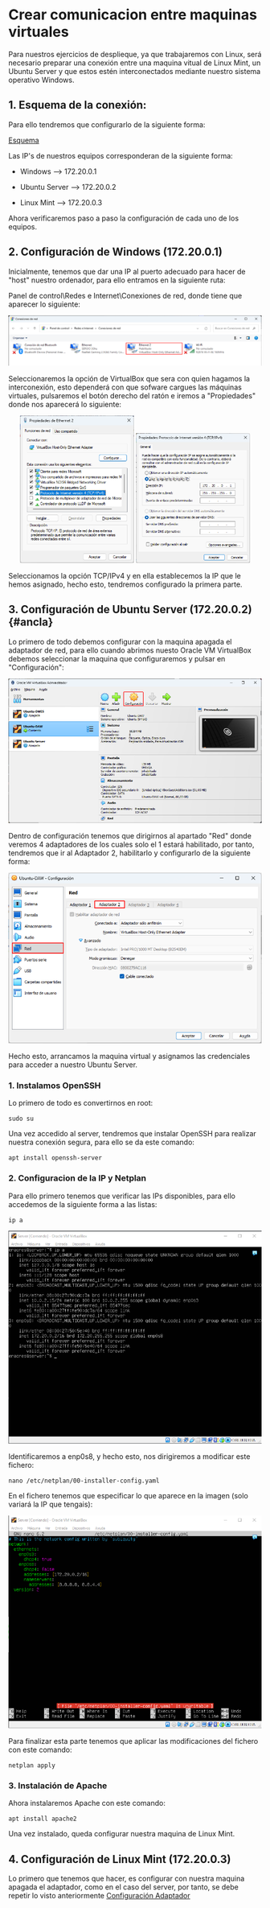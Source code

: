 # Crear comunicacion entre maquinas virtuales

Para nuestros ejercicios de desplieque, ya que trabajaremos con Linux, será necesario preparar una conexión entre una 
maquina vitual de Linux Mint, un Ubuntu Server y que estos estén interconectados mediante nuestro sistema operativo
Windows.

## 1. Esquema de la conexión:

Para ello tendremos que configurarlo de la siguiente forma:

[Esquema]()

Las IP's de nuestros equipos corresponderan de la siguiente forma:

 * Windows       --> 172.20.0.1

 * Ubuntu Server --> 172.20.0.2

 * Linux Mint    --> 172.20.0.3

Ahora verificaremos paso a paso la configuración de cada uno de los equipos.

## 2. Configuración de Windows (172.20.0.1)

Inicialmente, tenemos que dar una IP al puerto adecuado para hacer de "host" nuestro ordenador, para ello entramos en la
siguiente ruta:

Panel de control\Redes e Internet\Conexiones de red, donde tiene que aparecer lo siguiente:

![Conexoines](../Imagenes/6.png)

Seleccionaremos la opción de VirtualBox que sera con quien hagamos la interconexión, esto dependerá con que sofware cargues 
las máquinas virtuales, pulsaremos el botón derecho del ratón e iremos a "Propiedades" donde nos aparecerá lo siguiente:

<p align="center">
  <img src="../Imagenes/7.png" alt="Propiedades" width="45%" />
  
  <img src="../Imagenes/8.png" alt="TCP/IPv4" width="45%" />
</p>

Seleccionamos la opción TCP/IPv4 y en ella establecemos la IP que le hemos asignado, hecho esto, tendremos configurado la primera parte.

## 3. Configuración de Ubuntu Server (172.20.0.2) {#ancla}

Lo primero de todo debemos configurar con la maquina apagada el adaptador de red, para ello cuando abrimos nuesto 
Oracle VM VirtualBox debemos seleccionar la maquina que configuraremos y pulsar en "Configuración":

![VirtualBox](../Imagenes/9.png)

Dentro de configuración tenemos que dirigirnos al apartado "Red" donde veremos 4 adaptadores de los cuales solo el 1 estará 
habilitado, por tanto, tendremos que ir al Adaptador 2, habilitarlo y configurarlo de la siguiente forma:

![Conexoines](../Imagenes/10.png)

Hecho esto, arrancamos la maquina virtual y asignamos las credenciales para acceder a nuestro Ubuntu Server.

### 1. Instalamos OpenSSH

Lo primero de todo es convertirnos en root:

```
sudo su
```

Una vez accedido al server, tendremos que instalar OpenSSH para realizar nuestra conexión segura, para ello se da este comando:

```
apt install openssh-server
```

### 2. Configuracion de la IP y Netplan

Para ello primero tenemos que verificar las IPs disponibles, para ello accedemos de la siguiente forma a las listas:

```
ip a
```

![IP Server](../Imagenes/11.png)

Identificaremos a enp0s8, y hecho esto, nos dirigiremos a modificar este fichero:

``` 
nano /etc/netplan/00-installer-config.yaml
 ```
En el fichero tenemos que especificar lo que aparece en la imagen (solo variará la IP que tengais):

![00-installer-config](../Imagenes/12.png)

Para finalizar esta parte tenemos que aplicar las modificaciones del fichero con este comando:

```
netplan apply
```
### 3. Instalación de Apache

Ahora instalaremos Apache con este comando:

```
apt install apache2
```
Una vez instalado, queda configurar nuestra maquina de Linux Mint.

## 4. Configuración de Linux Mint (172.20.0.3)

Lo primero que tenemos que hacer, es configurar con nuestra maquina apagada el adaptador, como en el caso del server,
por tanto, se debe repetir lo visto anteriormente [Configuración Adaptador](#ancla)

